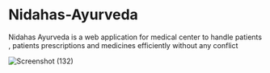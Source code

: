 # Nidahas-Ayurveda

 
Nidahas Ayurveda is a web application for medical center to handle patients , patients prescriptions and medicines efficiently without any conflict



![Screenshot (132)](https://github.com/nisaldenuka/Nidahas-Ayurveda/assets/134727014/9d36348f-1fbe-4ffd-b856-055f8c4ba63c)

